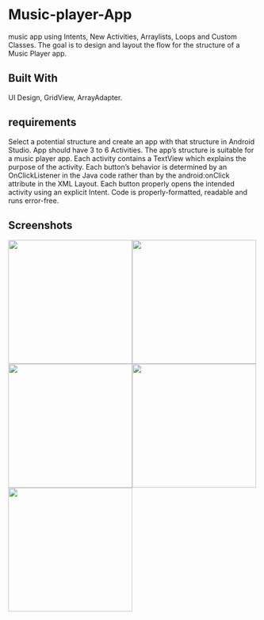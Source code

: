 # Music-player-App
music app using Intents, New Activities, Arraylists, Loops and Custom Classes.
The goal is to design and layout the flow for the structure of a Music Player app.
## Built With
UI Design, GridView, ArrayAdapter.
## requirements
Select a potential structure and create an app with that structure in Android Studio.
App should have 3 to 6 Activities.
The app’s structure is suitable for a music player app.
Each activity contains a TextView which explains the purpose of the activity.
Each button’s behavior is determined by an OnClickListener in the Java code rather than by the android:onClick attribute in the XML Layout.
Each button properly opens the intended activity using an explicit Intent.
Code is properly-formatted, readable and runs error-free.
## Screenshots
<img src="Screenshot_20190429-220816.png" width="250"><img src="Screenshot_20190429-220822.png" width="250">
<img src="Screenshot_20190429-220829.png" width="250"><img src="Screenshot_20190429-220841.png" width="250"><img src="Screenshot_20190429-220849.png" width="250">

